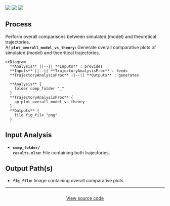 <p align="left">
  <img src="https://img.shields.io/badge/Pandas-2.2.2+-0b0153?style=flat&logo=pandas&logoColor=white" />
  <img src="https://img.shields.io/badge/matplotlib-3.10.3+-11557c" />
  <img src="https://img.shields.io/badge/openpyxl-3.1.5+-010043" />
</p>

## Process

Perform overall comparisons between simulated (model) and theoretical trajectories.<br>
A/ **`plot_overall_model_vs_theory`:** Generate overall comparative plots of simulated (model) and theoritical trajectories.

```mermaid
erDiagram
  **Analysis** ||--|| **Inputs** : provides
  **Inputs** ||--|| **TrajectoryAnalysisProc** : feeds
  **TrajectoryAnalysisProc** ||--|| **Outputs** : generates

  **Analysis** {
    folder comp_folder "_"
  }
  **TrajectoryAnalysisProc** {
    op plot_overall_model_vs_theory
  }
  **Outputs** {
    file fig_file "png"
  }
```

## Input Analysis

- **`comp_folder/`**<br>
  **`results.xlsx`:** File containing both trajectories.

## Output Path(s)

- **`fig_file`:** Image containing overall comparative plots.

---

<div style="display: flex; justify-content: center; gap: 1rem; flex-wrap: wrap; margin-top: 1.5rem;">
  <a href="" class="md-button md-button--primary">
    View source code
  </a>
</div>